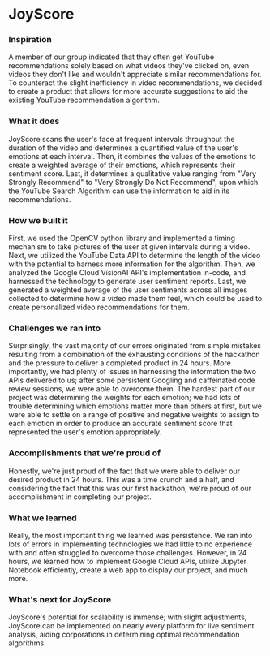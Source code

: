 # JoyScore

### Inspiration
A member of our group indicated that they often get YouTube recommendations solely based on what videos they've clicked on, even videos they don't like and wouldn't appreciate similar recommendations for. To counteract the slight inefficiency in video recommendations, we decided to create a product that allows for more accurate suggestions to aid the existing YouTube recommendation algorithm.

### What it does
JoyScore scans the user's face at frequent intervals throughout the duration of the video and determines a quantified value of the user's emotions at each interval. Then, it combines the values of the emotions to create a weighted average of their emotions, which represents their sentiment score. Last, it determines a qualitative value ranging from "Very Strongly Recommend" to "Very Strongly Do Not Recommend", upon which the YouTube Search Algorithm can use the information to aid in its recommendations.

### How we built it
First, we used the OpenCV python library and implemented a timing mechanism to take pictures of the user at given intervals during a video. Next, we utilized the YouTube Data API to determine the length of the video with the potential to harness more information for the algorithm. Then, we analyzed the Google Cloud VisionAI API's implementation in-code, and harnessed the technology to generate user sentiment reports. Last, we generated a weighted average of the user sentiments across all images collected to determine how a video made them feel, which could be used to create personalized video recommendations for them.

### Challenges we ran into
Surprisingly, the vast majority of our errors originated from simple mistakes resulting from a combination of the exhausting conditions of the hackathon and the pressure to deliver a completed product in 24 hours. More importantly, we had plenty of issues in harnessing the information the two APIs delivered to us; after some persistent Googling and caffeinated code review sessions, we were able to overcome them. The hardest part of our project was determining the weights for each emotion; we had lots of trouble determining which emotions matter more than others at first, but we were able to settle on a range of positive and negative weights to assign to each emotion in order to produce an accurate sentiment score that represented the user's emotion appropriately.

### Accomplishments that we're proud of
Honestly, we're just proud of the fact that we were able to deliver our desired product in 24 hours. This was a time crunch and a half, and considering the fact that this was our first hackathon, we're proud of our accomplishment in completing our project.

### What we learned
Really, the most important thing we learned was persistence. We ran into lots of errors in implementing technologies we had little to no experience with and often struggled to overcome those challenges. However, in 24 hours, we learned how to implement Google Cloud APIs, utilize Jupyter Notebook efficiently, create a web app to display our project, and much more.

### What's next for JoyScore
JoyScore's potential for scalability is immense; with slight adjustments, JoyScore can be implemented on nearly every platform for live sentiment analysis, aiding corporations in determining optimal recommendation algorithms.

